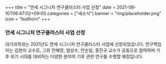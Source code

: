 +++
title = "연세 시그니처 연구클러스터 사업 선정"
date = 2021-06-10T06:47:02+09:00
categories = ["새소식"]
banner = "img/placeholder.png"
icon = "bullhorn"
+++

<!--more-->
### 연세 시그니처 연구클러스터 사업 선정

대기과학과는 2021년도 연세 시그니처 연구클러스터 사업에 선정되었습니다. 
연구책임자는 김현미 교수로, 그외 전혜영, 염성수, 안순일, 홍진규 교수가 공동으로 참여하며 기후 위기 시대를 대비하는 다양한 분야의 기후 관련 연구를 수행할 예정입니다.

